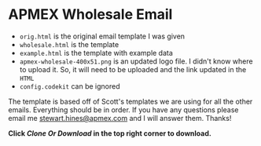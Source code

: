 # APMEX Wholesale Email

- `orig.html` is the original email template I was given
- `wholesale.html` is the template
- `example.html` is the template with example data
- `apmex-wholesale-400x51.png` is an updated logo file. I didn't know where to upload it. So, it will need to be uploaded and the link updated in the `HTML`
- `config.codekit` can be ignored

The template is based off of Scott's templates we are using for all the other emails. Everything should be in order. If you have any questions please email me [stewart.hines@apmex.com](mailto:stewart.hines@apmex.com) and I will answer them. Thanks!

**Click *Clone Or Download* in the top right corner to download.**
